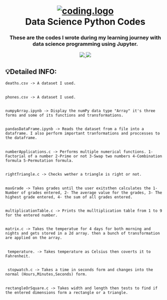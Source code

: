 <h1 align="center">
  <br>
  <a href="https://github.com/Yousinator/FOC"><img src="https://j.top4top.io/p_2596nt9fw1.gif" alt="coding.logo"></a>
  <br>
  Data Science Python Codes
  <br>
</h1>

<h3 align="center">These are the codes I wrote during my learning journey with data science programming using Jupyter.</h3>

<p align="center">
  <a href="">
    <img src="https://img.shields.io/badge/Written%20Using-Jupyter-orange">
    <img src="https://img.shields.io/badge/Written%20in-Python-yellow">

  </a>
  </p>

## 💡Detailed INFO:

`deaths.csv -> A dataset I used.`

##

`phones.csv -> A dataset I used.`

##

`numpyArray.ipynb -> Display the numPy data type "Array" it's three forms and some of its functions and transformations.`

##

`pandasDataFrame.ipynb -> Reads the dataset from a file into a dataframe. I also perform important tranformations and proccesses to the dataframe.`

##

`numberApplications.c -> Performs multiple numerical functions. 1-Factorial of a number 2-Prime or not 3-Swap two numbers 4-Combination formula 5-Permutation formula.`

##

`rightTriangle.c -> Checks wether a triangle is right or not.`

##

`maxGrade -> Takes grades until the user exitsthen calculates the 1- Number of grades entered, 2- The average value for the grades, 3- The highest grade entered, 4- the sum of all grades entered.`

##

`multiplicationTable.c -> Prints the mulltiplication table from 1 to 9 for the entered number.`

##

`matrix.c -> Takes the temperatue for 4 days for both morning and nights and gets stored in a 2d array. then a bunch of transformation are applied on the array.`

##

` temperature. -> Takes temperature as Celsius then coverts it to Fahrenheit.`

##

` stopwatch.c -> Takes a time in seconds form and changes into the normal (Hours,Minutes,Seconds) form.`

##

`rectangleOrSquare.c -> Takes width and length then tests to find if the entered dimensions form a rectangle or a triangle.`
